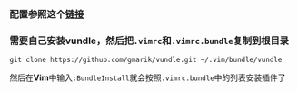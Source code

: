 ### 配置参照这个[链接](https://www.jianshu.com/p/a0b452f8f720)

### 需要自己安装vundle，然后把``.vimrc``和``.vimrc.bundle``复制到根目录
```
git clone https://github.com/gmarik/vundle.git ~/.vim/bundle/vundle
```
然后在**Vim**中输入``:BundleInstall``就会按照``.vimrc.bundle``中的列表安装插件了
